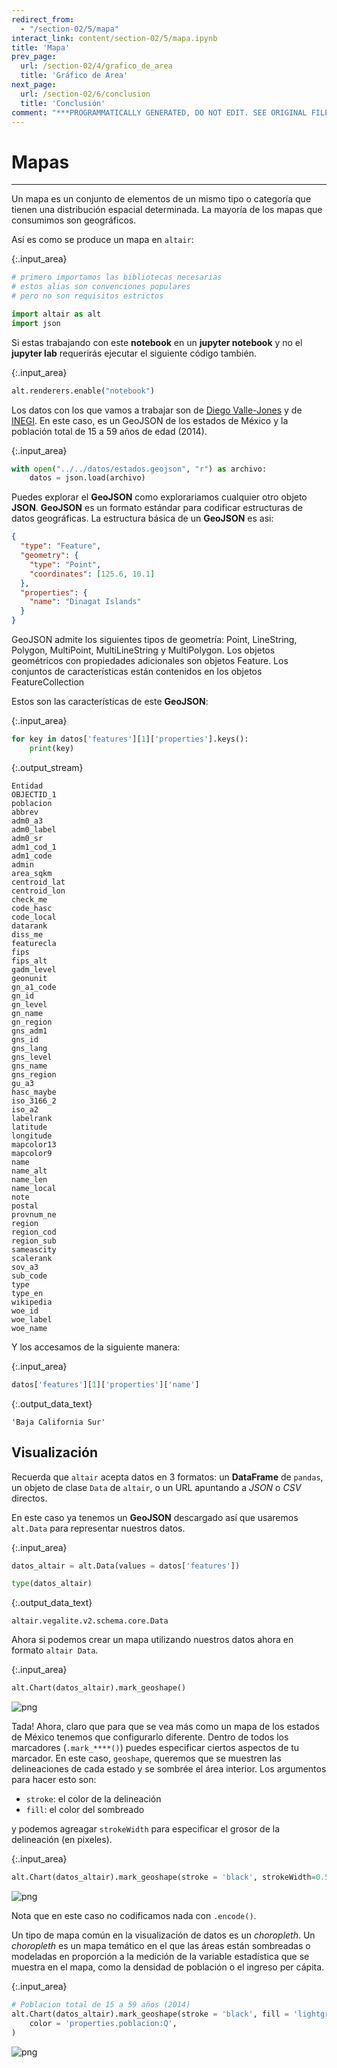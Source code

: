 ```yaml
---
redirect_from:
  - "/section-02/5/mapa"
interact_link: content/section-02/5/mapa.ipynb
title: 'Mapa'
prev_page:
  url: /section-02/4/grafico_de_area
  title: 'Gráfico de Area'
next_page:
  url: /section-02/6/conclusion
  title: 'Conclusión'
comment: "***PROGRAMMATICALLY GENERATED, DO NOT EDIT. SEE ORIGINAL FILES IN /content***"
---
```


# Mapas

***
Un mapa es un conjunto de elementos de un mismo tipo o categoría que tienen una distribución espacial determinada. La mayoría de los mapas que consumimos son geográficos.


Así es como se produce un mapa en `altair`:



{:.input_area}
```python
# primero importamos las bibliotecas necesarias
# estos alias son convenciones populares
# pero no son requisitos estrictos

import altair as alt
import json
```


Si estas trabajando con este __notebook__ en un __jupyter notebook__ y no el __jupyter lab__ requerirás ejecutar el siguiente código también.



{:.input_area}
```python
alt.renderers.enable("notebook")
```


Los datos con los que vamos a trabajar son de [Diego Valle-Jones](https://diegovalle.net) y de [INEGI](http://www.beta.inegi.org.mx/app/estatal/#grafica). En este caso, es un GeoJSON de los estados de México y la población total de 15 a 59 años de edad (2014).



{:.input_area}
```python
with open("../../datos/estados.geojson", "r") as archivo:
    datos = json.load(archivo)
```


Puedes explorar el __GeoJSON__ como explorariamos cualquier otro objeto __JSON__. __GeoJSON__ es un formato estándar para codificar estructuras de datos geográficas. La estructura básica de un __GeoJSON__ es asi: <br>

```json
{
  "type": "Feature",
  "geometry": {
    "type": "Point",
    "coordinates": [125.6, 10.1]
  },
  "properties": {
    "name": "Dinagat Islands"
  }
}
```

GeoJSON admite los siguientes tipos de geometría: Point, LineString, Polygon, MultiPoint, MultiLineString y MultiPolygon. Los objetos geométricos con propiedades adicionales son objetos Feature. Los conjuntos de características están contenidos en los objetos FeatureCollection


Estos son las características de este __GeoJSON__:



{:.input_area}
```python
for key in datos['features'][1]['properties'].keys():
    print(key)
```


{:.output_stream}
```
Entidad
OBJECTID_1
poblacion
abbrev
adm0_a3
adm0_label
adm0_sr
adm1_cod_1
adm1_code
admin
area_sqkm
centroid_lat
centroid_lon
check_me
code_hasc
code_local
datarank
diss_me
featurecla
fips
fips_alt
gadm_level
geonunit
gn_a1_code
gn_id
gn_level
gn_name
gn_region
gns_adm1
gns_id
gns_lang
gns_level
gns_name
gns_region
gu_a3
hasc_maybe
iso_3166_2
iso_a2
labelrank
latitude
longitude
mapcolor13
mapcolor9
name
name_alt
name_len
name_local
note
postal
provnum_ne
region
region_cod
region_sub
sameascity
scalerank
sov_a3
sub_code
type
type_en
wikipedia
woe_id
woe_label
woe_name

```

Y los accesamos de la siguiente manera: 



{:.input_area}
```python
datos['features'][1]['properties']['name']
```





{:.output_data_text}
```
'Baja California Sur'
```



## Visualización

Recuerda que `altair` acepta datos en 3 formatos: un __DataFrame__ de `pandas`, un objeto de clase `Data` de `altair`, o un URL apuntando a _JSON_ o _CSV_ directos.

En este caso ya tenemos un __GeoJSON__ descargado así que usaremos `alt.Data` para representar nuestros datos.



{:.input_area}
```python
datos_altair = alt.Data(values = datos['features'])

type(datos_altair)
```





{:.output_data_text}
```
altair.vegalite.v2.schema.core.Data
```



Ahora si podemos crear un mapa utilizando nuestros datos ahora en formato `altair Data`.



{:.input_area}
```python
alt.Chart(datos_altair).mark_geoshape()
```





![png](../../images/section-02/5/mapa_14_0.png)



Tada! Ahora, claro que para que se vea más como un mapa de los estados de México tenemos que configurarlo diferente. Dentro de todos los marcadores (`.mark_****()`) puedes especificar ciertos aspectos de tu marcador. En este caso, `geoshape`, queremos que se muestren las delineaciones de cada estado y se sombrée el área interior. Los argumentos para hacer esto son:
* `stroke`: el color de la delineación
* `fill`: el color del sombreado

y podemos agreagar `strokeWidth` para especificar el grosor de la delineación (en pixeles).



{:.input_area}
```python
alt.Chart(datos_altair).mark_geoshape(stroke = 'black', strokeWidth=0.5, fill = 'lightgray')
```





![png](../../images/section-02/5/mapa_16_0.png)



Nota que en este caso no codificamos nada con `.encode()`. 

Un tipo de mapa común en la visualización de datos es un _choropleth_. Un _choropleth_ es un mapa temático en el que las áreas están sombreadas o modeladas en proporción a la medición de la variable estadística que se muestra en el mapa, como la densidad de población o el ingreso per cápita.



{:.input_area}
```python
# Poblacion total de 15 a 59 años (2014)
alt.Chart(datos_altair).mark_geoshape(stroke = 'black', fill = 'lightgray', strokeWidth=0.5).encode(
    color = 'properties.poblacion:Q',
)
```





![png](../../images/section-02/5/mapa_19_0.png)


